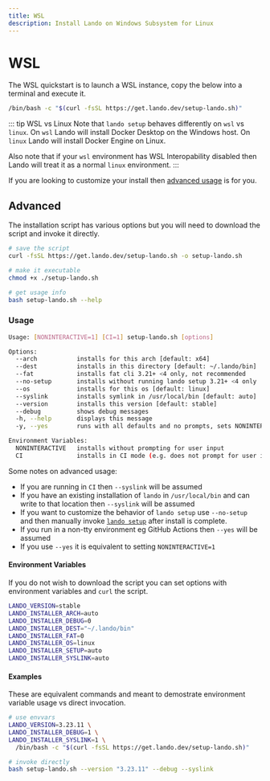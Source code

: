 ```yaml
---
title: WSL
description: Install Lando on Windows Subsystem for Linux
---
```


# WSL

The WSL quickstart is to launch a WSL instance, copy the below into a terminal and execute it.

```bash
/bin/bash -c "$(curl -fsSL https://get.lando.dev/setup-lando.sh)"
```

::: tip WSL vs Linux
Note that `lando setup` behaves differently on `wsl` vs `linux`. On `wsl` Lando will install Docker Desktop on the Windows host. On `linux` Lando will install Docker Engine on Linux.

Also note that if your `wsl` environment has WSL Interopability disabled then Lando will treat it as a normal `linux` environment.
:::

If you are looking to customize your install then [advanced usage](#advanced) is for you.

## Advanced

The installation script has various options but you will need to download the script and invoke it directly.

```bash
# save the script
curl -fsSL https://get.lando.dev/setup-lando.sh -o setup-lando.sh

# make it executable
chmod +x ./setup-lando.sh

# get usage info
bash setup-lando.sh --help
```

### Usage

```bash
Usage: [NONINTERACTIVE=1] [CI=1] setup-lando.sh [options]

Options:
  --arch           installs for this arch [default: x64]
  --dest           installs in this directory [default: ~/.lando/bin]
  --fat            installs fat cli 3.21+ <4 only, not recommended
  --no-setup       installs without running lando setup 3.21+ <4 only
  --os             installs for this os [default: linux]
  --syslink        installs symlink in /usr/local/bin [default: auto]
  --version        installs this version [default: stable]
  --debug          shows debug messages
  -h, --help       displays this message
  -y, --yes        runs with all defaults and no prompts, sets NONINTERACTIVE=1

Environment Variables:
  NONINTERACTIVE   installs without prompting for user input
  CI               installs in CI mode (e.g. does not prompt for user input)
```

Some notes on advanced usage:

* If you are running in `CI` then `--syslink` will be assumed
* If you have an existing installation of `lando` in `/usr/local/bin` and can write to that location then `--syslink` will be assumed
* If you want to customize the behavior of `lando setup` use `--no-setup` and then manually invoke [`lando setup`](https://docs.lando.dev/cli/setup.html) after install is complete.
* If you run in a non-tty environment eg GitHub Actions then `--yes` will be assumed
* If you use `--yes` it is equivalent to setting `NONINTERACTIVE=1`

#### Environment Variables

If you do not wish to download the script you can set options with environment variables and `curl` the script.

```bash
LANDO_VERSION=stable
LANDO_INSTALLER_ARCH=auto
LANDO_INSTALLER_DEBUG=0
LANDO_INSTALLER_DEST="~/.lando/bin"
LANDO_INSTALLER_FAT=0
LANDO_INSTALLER_OS=linux
LANDO_INSTALLER_SETUP=auto
LANDO_INSTALLER_SYSLINK=auto
```

#### Examples

These are equivalent commands and meant to demostrate environment variable usage vs direct invocation.

```bash
# use envvars
LANDO_VERSION=3.23.11 \
LANDO_INSTALLER_DEBUG=1 \
LANDO_INSTALLER_SYSLINK=1 \
  /bin/bash -c "$(curl -fsSL https://get.lando.dev/setup-lando.sh)"

# invoke directly
bash setup-lando.sh --version "3.23.11" --debug --syslink
```
